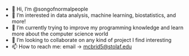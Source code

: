 - 👋 Hi, I’m @songofnormalpeople
- 👀 I’m interested in data analysis, machine learning, biostatistics, and more!
- 🌱 I’m currently trying to improve my programming knowledge and learn more about the computer science world
- 💞️ I’m looking to collaborate on any kind of project I find interesting
- 📫 How to reach me: email -> mcbrid5@stolaf.edu

<!---
songofnormalpeople/songofnormalpeople is a ✨ special ✨ repository because its `README.md` (this file) appears on your GitHub profile.
You can click the Preview link to take a look at your changes.
--->
